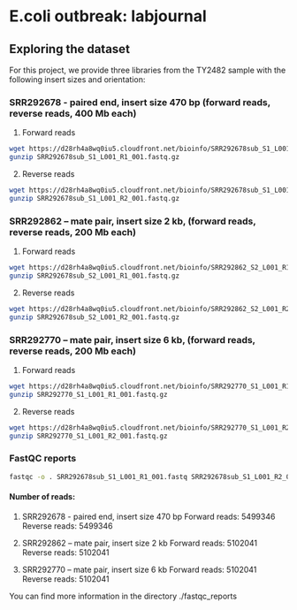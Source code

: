 # E.coli outbreak: labjournal

## Exploring the dataset

For this project, we provide three libraries from the TY2482 sample with the following insert sizes and orientation:

###  SRR292678 - paired end, insert size 470 bp (forward reads, reverse reads, 400 Mb each)
1) Forward reads
```bash
wget https://d28rh4a8wq0iu5.cloudfront.net/bioinfo/SRR292678sub_S1_L001_R1_001.fastq.gz
gunzip SRR292678sub_S1_L001_R1_001.fastq.gz
```
2) Reverse reads
```bash    
wget https://d28rh4a8wq0iu5.cloudfront.net/bioinfo/SRR292678sub_S1_L001_R2_001.fastq.gz
gunzip SRR292678sub_S1_L001_R2_001.fastq.gz
```

### SRR292862 – mate pair, insert size 2 kb, (forward reads, reverse reads, 200 Mb each)
1) Forward reads
```bash    
wget https://d28rh4a8wq0iu5.cloudfront.net/bioinfo/SRR292862_S2_L001_R1_001.fastq.gz
gunzip SRR292678sub_S2_L001_R1_001.fastq.gz
``` 
2) Reverse reads
```bash    
wget https://d28rh4a8wq0iu5.cloudfront.net/bioinfo/SRR292862_S2_L001_R2_001.fastq.gz
gunzip SRR292678sub_S2_L001_R2_001.fastq.gz
```

### SRR292770 – mate pair, insert size 6 kb, (forward reads, reverse reads, 200 Mb each)
1) Forward reads
```bash    
wget https://d28rh4a8wq0iu5.cloudfront.net/bioinfo/SRR292770_S1_L001_R1_001.fastq.gz
gunzip SRR292770_S1_L001_R1_001.fastq.gz
``` 
2) Reverse reads
```bash    
wget https://d28rh4a8wq0iu5.cloudfront.net/bioinfo/SRR292770_S1_L001_R2_001.fastq.gz
gunzip SRR292770_S1_L001_R2_001.fastq.gz
```

### FastQC reports

```bash     
fastqc -o . SRR292678sub_S1_L001_R1_001.fastq SRR292678sub_S1_L001_R2_001.fastq SRR292862_S2_L001_R1_001.fastq SRR292862_S2_L001_R2_001.fastq SRR292770_S1_L001_R1_001.fastq SRR292770_S1_L001_R2_001.fastq
```
#### Number of reads:

1) SRR292678 - paired end, insert size 470 bp
Forward reads: 5499346
Reverse reads: 5499346

2) SRR292862 – mate pair, insert size 2 kb
Forward reads: 5102041
Reverse reads: 5102041

3) SRR292770 – mate pair, insert size 6 kb
Forward reads: 5102041
Reverse reads: 5102041

You can find more information in the directory ./fastqc_reports


